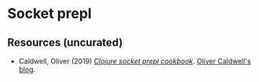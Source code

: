 # Socket prepl

## Resources (uncurated)

- Caldwell, Oliver (2019) [*Clojure socket prepl cookbook*][caldwell:2019].
  [Oliver Caldwell's blog][caldwell:blog].

[caldwell:blog]: https://oli.me.uk/
[caldwell:2019]: https://oli.me.uk/clojure-socket-prepl-cookbook/
